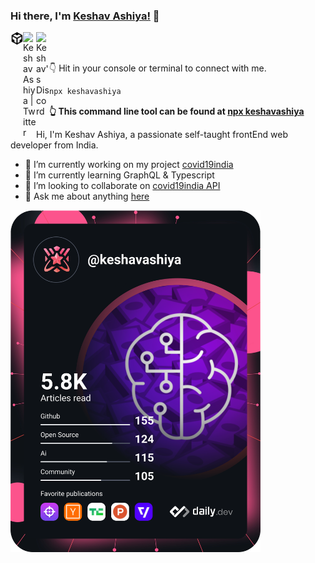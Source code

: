 ### Hi there, I'm [Keshav Ashiya!](https://keshavashiya.github.io) 👋

<a href="https://codesandbox.io/u/keshavashiya">
  <img align="left" alt="Keshav Ashiya | CodeSandbox" width="20px" src="https://raw.githubusercontent.com/anuraghazra/anuraghazra/master/assets/codesandbox.svg" />
</a>
<a href="https://twitter.com/keshavashiya">
  <img align="left" alt="Keshav Ashiya | Twitter" width="21px" src="https://raw.githubusercontent.com/anuraghazra/anuraghazra/master/assets/twitter.svg" />
</a>
<a href="https://discord.gg/9qXgzphsjH">
  <img align="left" alt="Keshav's Discord" width="21px" src="https://raw.githubusercontent.com/anuraghazra/anuraghazra/master/assets/discord-round.svg" />
</a>

<br />
<br />

👇 Hit in your console or terminal to connect with me.

```bash
npx keshavashiya
```
**👆 This command line tool can be found at [npx keshavashiya](https://github.com/keshavashiya/npx_card)**

Hi, I'm Keshav Ashiya, a passionate self-taught frontEnd web developer from India.

- 🔭 I’m currently working on my project [covid19india](https://github.com/keshavashiya/covid19india-react)
- 🌱 I’m currently learning GraphQL & Typescript
- 👯 I’m looking to collaborate on [covid19india API](https://github.com/keshavashiya/api)
- 💬 Ask me about anything [here](https://github.com/keshavashiya/keshavashiya/issues)

<!-- <a href="https://github.com/keshavashiya">
  <img align="center" src="https://github-trophy.vercel.app/?username=keshavashiya&theme=onedark" alt="Keshav's github trophy" />
</a> -->


<!-- **Languages and Tools:**  
<code><img height="20" src="https://raw.githubusercontent.com/github/explore/80688e429a7d4ef2fca1e82350fe8e3517d3494d/topics/javascript/javascript.png"></code>
<code><img height="20" src="https://raw.githubusercontent.com/github/explore/80688e429a7d4ef2fca1e82350fe8e3517d3494d/topics/typescript/typescript.png"></code>
<code><img height="20" src="https://raw.githubusercontent.com/github/explore/80688e429a7d4ef2fca1e82350fe8e3517d3494d/topics/react/react.png"></code>
<code><img height="20" src="https://raw.githubusercontent.com/github/explore/5c058a388828bb5fde0bcafd4bc867b5bb3f26f3/topics/graphql/graphql.png"></code>
<code><img height="20" src="https://raw.githubusercontent.com/github/explore/80688e429a7d4ef2fca1e82350fe8e3517d3494d/topics/nodejs/nodejs.png"></code>     -->

<!--- 
  if you have forked this to use on your profile, 
  Change the `github-readme-stats.keshavashiya.vercel.app` to `github-readme-stats-list.vercel.app` 
--->

<!-- Change the `github-readme-stats.keshavashiya.vercel.app` to `github-readme-stats-list.vercel.app`  -->
<!-- 
*NOTE: Top languages does not indicate my skill level or something like that, it's a github metric of which languages i have the most code on github, it's a new feature of [github-readme-stats](https://github.com/keshavashiya/github-readme-stats)* -->

<!-- ![snake gif](https://github.com/keshavashiya/keshavashiya/blob/output/github-contribution-grid-snake.svg) -->

<!-- <div>
  <img height="170" align="left" src="https://github-readme-stats.vercel.app/api?username=keshavashiya&count_private=true&include_all_commits=true&theme=radical" />
  <img src="https://github-readme-stats.vercel.app/api/top-langs/?username=keshavashiya&layout=compact&theme=radical&langs_count=6" />
</div> -->

<a href="https://app.daily.dev/keshavashiya"><img src="https://github.com/keshavashiya/keshavashiya/blob/master/devcard.svg" width="400" alt="Keshav Ashiya's Dev Card"/></a>

<!-- <a href="https://github.com/keshavashiya/github-readme-stats">
  <img align="center" src="https://github-readme-stats.vercel.app/api?username=keshavashiya&show_icons=true&include_all_commits=true&theme=radical" alt="Keshav's github stats" />
</a>
<a href="https://github.com/keshavashiya">
  <img align="center" src="https://github-readme-stats.vercel.app/api/top-langs/?username=keshavashiya&layout=compact&theme=radical" />
</a> -->

<!-- <a href="https://github.com/keshavashiya/covid19india-react">
  <img align="center" src="https://github-readme-stats.vercel.app/api/pin/?username=covid19india&repo=covid19india-react&include_all_commits=true&show_icons=true&theme=radical" />
</a>    
<a href="https://github.com/keshavashiya/api">
  <img align="center" src="https://github-readme-stats.vercel.app/api/pin/?username=covid19india&repo=api&include_all_commits=true&show_icons=true&theme=radical" />
</a> -->

<!--  daily.dev BOOKMARKS:START -->
<!--  daily.dev BOOKMARKS:END -->
